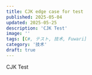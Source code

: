 ```yaml
---
title: CJK edge case for test
published: 2025-05-04
updated: 2025-05-25
description: 'CJK Test'
image: ''
tags: [C#, テスト, 技术, Fuwari]
category: '技术'
draft: true
---
```


CJK Test